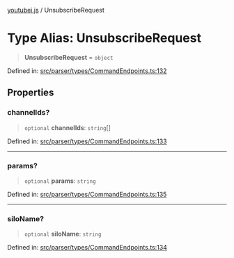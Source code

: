 [youtubei.js](../README.md) / UnsubscribeRequest

# Type Alias: UnsubscribeRequest

> **UnsubscribeRequest** = `object`

Defined in: [src/parser/types/CommandEndpoints.ts:132](https://github.com/LuanRT/YouTube.js/blob/0733f60b57877f6b8b87dfd5cc6195b5085f5c09/src/parser/types/CommandEndpoints.ts#L132)

## Properties

### channelIds?

> `optional` **channelIds**: `string`[]

Defined in: [src/parser/types/CommandEndpoints.ts:133](https://github.com/LuanRT/YouTube.js/blob/0733f60b57877f6b8b87dfd5cc6195b5085f5c09/src/parser/types/CommandEndpoints.ts#L133)

***

### params?

> `optional` **params**: `string`

Defined in: [src/parser/types/CommandEndpoints.ts:135](https://github.com/LuanRT/YouTube.js/blob/0733f60b57877f6b8b87dfd5cc6195b5085f5c09/src/parser/types/CommandEndpoints.ts#L135)

***

### siloName?

> `optional` **siloName**: `string`

Defined in: [src/parser/types/CommandEndpoints.ts:134](https://github.com/LuanRT/YouTube.js/blob/0733f60b57877f6b8b87dfd5cc6195b5085f5c09/src/parser/types/CommandEndpoints.ts#L134)
